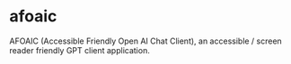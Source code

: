 # afoaic
AFOAIC (Accessible Friendly Open AI Chat Client), an accessible / screen reader friendly GPT client application.

